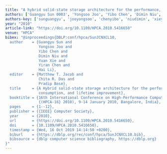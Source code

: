```yaml
---
title: "A hybrid solid-state storage architecture for the performance, energy consumption, and lifetime improvement"
authors: ['Guangyu Sun 0003', 'Yongsoo Joo', 'Yibo Chen', 'Dimin Niu', 'Yuan Xie 0001', 'Yiran Chen', 'Hai Li 0001']
authors-key: ['sunguangyu', 'jooyongsoo', 'chenyibo', 'niudimin', 'xieyuan', 'chenyiran', 'lihai']
year: "2010"
article-link: "https://doi.org/10.1109/HPCA.2010.5416650"
venue: "HPCA"
bibex: "@inproceedings{DBLP:conf/hpca/SunJCNXCL10,
  author    = {Guangyu Sun and
               Yongsoo Joo and
               Yibo Chen and
               Dimin Niu and
               Yuan Xie and
               Yiran Chen and
               Hai Li},
  editor    = {Matthew T. Jacob and
               Chita R. Das and
               Pradip Bose},
  title     = {A Hybrid solid-state storage architecture for the performance, energy
               consumption, and lifetime improvement},
  booktitle = {16th International Conference on High-Performance Computer Architecture
               {(HPCA-16} 2010), 9-14 January 2010, Bangalore, India},
  pages     = {1--12},
  publisher = {{IEEE} Computer Society},
  year      = {2010},
  url       = {https://doi.org/10.1109/HPCA.2010.5416650},
  doi       = {10.1109/HPCA.2010.5416650},
  timestamp = {Wed, 16 Oct 2019 14:14:50 +0200},
  biburl    = {https://dblp.org/rec/conf/hpca/SunJCNXCL10.bib},
  bibsource = {dblp computer science bibliography, https://dblp.org}
}"
---
```


